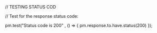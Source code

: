 
//  TESTING STATUS COD

// Test for the response status code:

pm.test("Status code is 200" , () => {
    pm.response.to.have.status(200)
});
